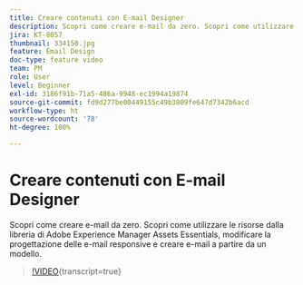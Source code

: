 ```yaml
---
title: Creare contenuti con E-mail Designer
description: Scopri come creare e-mail da zero. Scopri come utilizzare le risorse della libreria di AEM Assets Essentials, modificare la progettazione delle e-mail responsive e creare e-mail dai modelli con il supporto video di Journey Optimizer.
jira: KT-8057
thumbnail: 334150.jpg
feature: Email Design
doc-type: feature video
team: PM
role: User
level: Beginner
exl-id: 3186f91b-71a5-486a-9948-ec1994a19874
source-git-commit: fd9d277be00449155c49b3809fe647d7342b6acd
workflow-type: ht
source-wordcount: '78'
ht-degree: 100%

---
```


# Creare contenuti con E-mail Designer

Scopri come creare e-mail da zero. Scopri come utilizzare le risorse dalla libreria di Adobe Experience Manager Assets Essentials, modificare la progettazione delle e-mail responsive e creare e-mail a partire da un modello.

>[!VIDEO](https://video.tv.adobe.com/v/334150?quality=12&learn=on){transcript=true}

